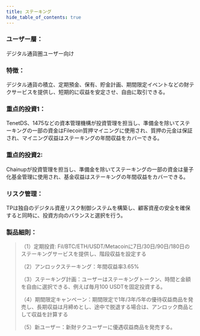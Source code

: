 ```yaml
---
title: ステーキング
hide_table_of_contents: true
---
```


### ユーザー層：
デジタル通貨圏ユーザー向け

### 特徴：
デジタル通貨の積立、定期預金、保有、貯金計画、期間限定イベントなどの財テクサービスを提供し、短期的に収益を安定させ、自由に取引できる。

### 重点的投資1：
TenetDS、1475などの資本管理機構が投資管理を担当し、準備金を除いてステーキングの一部の資金はFilecoin質押マイニングに使用され、質押の元金は保証され、マイニング収益はステーキングの年間収益をカバーできる。

### 重点的投資2: 
Chainupが投資管理を担当し、準備金を除いてステーキングの一部の資金は量子化基金管理に使用され、基金収益はステーキングの年間収益をカバーできる。

### リスク管理：
TPは独自のデジタル資産リスク制御システムを構築し、顧客資産の安全を確保すると同時に、投資方向のバランスと選択を行う。

### 製品細則：
>（1）定期投資: Fil/BTC/ETH/USDT/Metacoinに7日/30日/90日/180日のステーキングサービスを提供し、階段収益を設定する
> 
>（2）アンロックステーキング：年間収益率3.65%
> 
>（3）ステーキング計画：ユーザーはステーキングトークン、時間と金額を自由に選択できる、例えば毎月100 USDTを固定投資する。
> 
>（4）期間限定キャンペーン：期間限定で1年/3年/5年の優待収益商品を発売し、長期収益は月締めとし、途中で脱退する場合は、アンロック商品として収益を計算する
> 
>（5）新ユーザー：新財テクユーザーに優遇収益商品を発売する。
> 